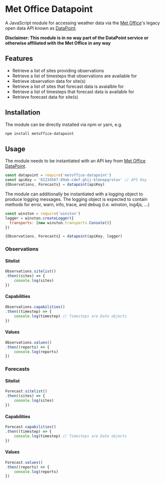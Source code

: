 # Met Office Datapoint
A JavaScript module for accessing weather data via the [Met Office](http://www.metoffice.gov.uk/)'s legacy open data API known as [DataPoint](http://www.metoffice.gov.uk/datapoint).

**Disclaimer: This module is in no way part of the DataPoint service or otherwise affiliated with the Met Office in any way**

## Features

* Retrieve a list of sites providing observations 
* Retrieve a list of timesteps that observations are available for
* Retrieve observation data for site(s) 
* Retrieve a list of sites that forecast data is avaialble for 
* Retrieve a list of timesteps that forecast data is available for
* Retrieve forecast data for site(s) 



## Installation

The module can be directly installed via npm or yarn, e.g.

```bash
npm install metoffice-datapoint
```



## Usage

The module needs to be instantiated with an API key from [Met Office DataPoint](https://register.metoffice.gov.uk/WaveRegistrationClient/public/register.do?service=datapoint).  

```javascript
const datapoint = require('metoffice-datapoint')
const apiKey = '01234567-89ab-cdef-ghij-klmnopqrstuv' // API Key
{Observations, Forecasts} = datapoint(apiKey)
```

The module can additionally be instantiated with a logging object to produce logging messages.  The logging object is expected to contain methods for error, warn, info, trace, and debug (i.e. winston, log4js, ...)

```javascript
const winston = require('winston')
logger = winston.createLogger({
  transports: [new winston.transports.Console()]
})

{Observations, Forecasts} = datapoint(apiKey, logger)
```

 ### Observations

#### Sitelist

```javascript
Observations.sitelist()
.then((sites) => {
	console.log(sites)
})
```

#### Capabilities

```javascript
Observations.capabilities()
.then((timestep) => {
	console.log(timestep) // Timesteps are Date objects
})
```

#### Values

```javascript
Observations.values()
.then((reports) => {
	console.log(reports)
})
```



### Forecasts

#### Sitelist

```javascript
Forecast.sitelist()
.then((sites) => {
	console.log(sites)
})
```

#### Capabilities

```javascript
Forecast.capabilities()
.then((timestep) => {
	console.log(timestep) // Timesteps are Date objects
})
```

#### Values

```javascript
Forecast.values()
.then((reports) => {
	console.log(reports)
})
```





